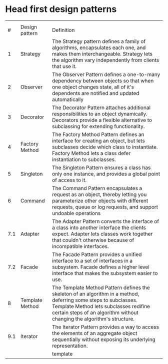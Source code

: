 # Head first design patterns

<table>
<th>
    <tr>
        <td>#</td>
        <td>Design pattern</td>
        <td>Definition</td>
    </tr>
</th>
<tr>
    <td>1</td>
    <td>Strategy</td>
    <td>
    The Strategy pattern defines a family of algorithms, encapsulates each one, and makes them interchangeable. Strategy lets the algorithm vary independently from clients that use it.
    </td>
</tr>
<tr>
    <td>2</td>
    <td>Observer</td>
    <td>
        The Observer Pattern defines a one-to-many dependency between objects so that when one object changes state, all of it's dependents are notified and updated automatically
        </td>
</tr>
<tr>
    <td>3</td>
    <td>Decorator</td>
    <td>
        The Decorator Pattern attaches additional responsibilities to an object dynamically. Decorators provide a flexible alternative to subclassing for extending functionality. 
    </td>
</tr>
<tr>
    <td>4</td>
    <td>Factory Method</td>
    <td>
        The Factory Method Pattern defines an interface for creating an object, but lets subclasses decide which class to instantiate. Factory Method lets a class defer instantiation to subclasses. 
    </td>
</tr>

<tr>
    <td>5</td>
    <td>Singleton</td>
    <td>
        The Singleton Pattern ensures a class has only one instance, and provides a global point of access to it. 
    </td>
</tr>

<tr>
    <td>6</td>
    <td>Command</td>
    <td>
        The Command Pattern encapsulates a request as an object, thereby letting you parameterize other objects with different requests, queue or log requests, and support undoable operations
    </td>
</tr>

<tr>
    <td>7.1</td>
    <td>Adapter</td>
    <td>
        The Adapter Pattern converts the interface of a class into another interface the clients expect. Adapter lets classes work together that couldn't otherwise because of incompatible interfaces.
    </td>
</tr>

<tr>
    <td>7.2</td>
    <td>Facade</td>
    <td>
        The Facade Pattern provides a unified interface to a set of interfaces in a subsystem. Facade defines a higher level interface that makes the subsystem easier to use. 
    </td>
</tr>

<tr>
    <td>8</td>
    <td>Template Method</td>
    <td>
        The Template Method Pattern defines the skeleton of an algorithm in a method, deferring some steps to subclasses. Template Method lets subclasses redifine certain steps of an algorithm without changing the algorithm's structure. 
    </td>
</tr>

<tr>
    <td>9.1</td>
    <td>Iterator</td>
    <td>
        The Iterator Pattern provides a way to access the elements of an aggregate object sequentially without exposing its underlying representation.
    </td>
</tr>

<tr>
    <td></td>
    <td></td>
    <td>
    template
    </td>
</tr>
</table>
